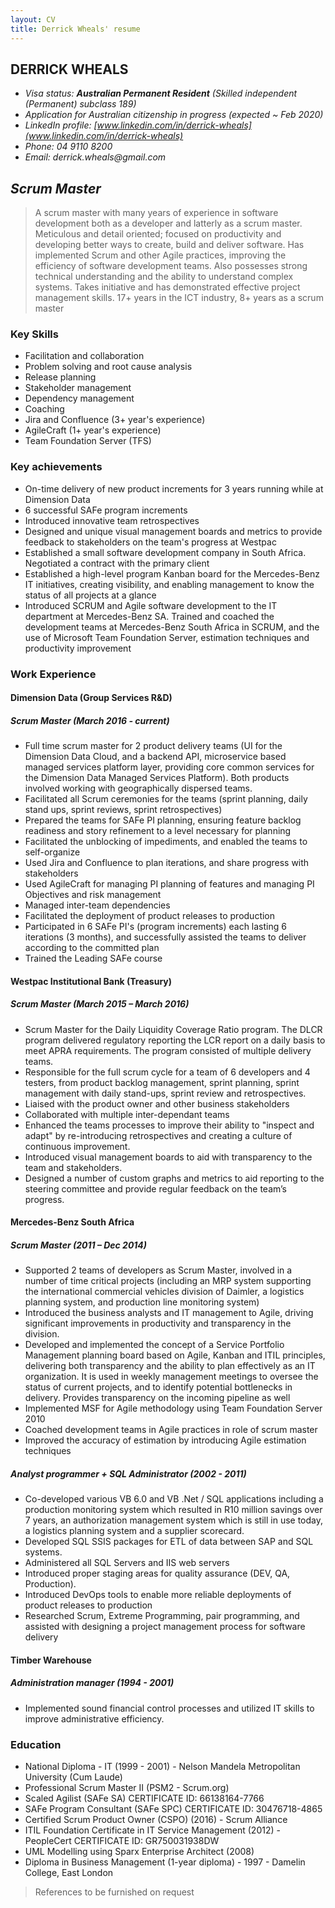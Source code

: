 ```yaml
---
layout: CV
title: Derrick Wheals' resume 
---
```


## DERRICK WHEALS

 * _Visa status: **Australian Permanent Resident** (Skilled independent (Permanent) subclass 189)_ 
 * _Application for Australian citizenship in progress (expected ~ Feb 2020)_
 * _LinkedIn profile: [www.linkedin.com/in/derrick-wheals](www.linkedin.com/in/derrick-wheals)_
 * _Phone: 04 9110 8200_
 * _Email: derrick.wheals@gmail.com_

## _Scrum Master_

> A scrum master with many years of experience in software development both as a developer and latterly as a scrum master. Meticulous and detail oriented; focused on productivity and developing better ways to create, build and deliver software. Has implemented Scrum and other Agile practices, improving the efficiency of software development teams. Also possesses strong technical understanding and the ability to understand complex systems. Takes initiative and has demonstrated effective project management skills.
>  17+ years in the ICT industry,  8+ years as a scrum master

### Key Skills

- Facilitation and collaboration
- Problem solving and root cause analysis
- Release planning
- Stakeholder management
- Dependency management  
- Coaching
- Jira and Confluence (3+ year's experience)
- AgileCraft (1+ year's experience)
- Team Foundation Server (TFS)

### Key achievements

- On-time delivery of new product increments for 3 years running while at Dimension Data
- 6 successful SAFe program increments
- Introduced innovative team retrospectives
- Designed and unique visual management boards and metrics to provide feedback to stakeholders on the team's progress at Westpac
- Established a small software development company in South Africa. Negotiated a contract with the primary client
- Established a high-level program Kanban board for the Mercedes-Benz IT initiatives, creating visibility, and enabling  management to know the status of all projects at a glance
- Introduced SCRUM and Agile software development to the IT department at Mercedes-Benz SA. Trained and coached the development teams at Mercedes-Benz South Africa in SCRUM, and the use of Microsoft Team Foundation Server, estimation techniques and productivity improvement

### Work Experience

#### Dimension Data (Group Services R&D)

##### Scrum Master (March 2016 - current)

- Full time scrum master for 2 product delivery teams (UI for the Dimension Data Cloud, and a backend API, microservice based managed services platform layer, providing core common services for the Dimension Data Managed Services Platform). Both products involved working with geographically dispersed teams.
- Facilitated all Scrum ceremonies for the teams (sprint planning, daily stand ups, sprint reviews, sprint retrospectives)
- Prepared the teams for SAFe PI planning, ensuring feature backlog readiness and story refinement to a level necessary for planning 
- Facilitated the unblocking of impediments, and enabled the teams to self-organize
- Used Jira and Confluence to plan iterations, and share progress with stakeholders
- Used AgileCraft for managing PI planning of features and managing PI Objectives and risk management
- Managed inter-team dependencies
- Facilitated the deployment of product releases to production
- Participated in 6 SAFe PI's (program increments) each lasting 6 iterations (3 months), and successfully assisted the teams to deliver according to the committed plan
- Trained the Leading SAFe course 

#### Westpac Institutional Bank (Treasury)

##### Scrum Master (March 2015 – March 2016)

- Scrum Master for the Daily Liquidity Coverage Ratio program. The DLCR program delivered regulatory reporting the LCR report on a daily basis to meet APRA requirements. The program consisted of multiple delivery teams.
- Responsible for the full scrum cycle for a team of 6 developers and 4 testers, from product backlog management, sprint planning, sprint management with daily stand-ups, sprint review and retrospectives.
- Liaised with the product owner and other business stakeholders
- Collaborated with multiple inter-dependant teams
- Enhanced the teams processes to improve their ability to "inspect and adapt" by re-introducing retrospectives and creating a culture of continuous improvement.
- Introduced visual management boards to aid with transparency to the team and stakeholders.
- Designed a number of custom graphs and metrics to aid reporting to the steering committee and provide regular feedback on the team’s progress.

#### Mercedes-Benz South Africa

##### Scrum Master (2011 – Dec 2014)

- Supported 2 teams of developers as Scrum Master, involved in a number of time critical projects (including an MRP system supporting the international commercial vehicles division of Daimler, a logistics  planning system, and production line monitoring system)
- Introduced the business analysts and IT management to Agile, driving significant improvements in productivity and transparency in the division.
- Developed and implemented the concept of a Service Portfolio Management planning board based on Agile, Kanban and ITIL principles, delivering both transparency and the ability to plan effectively as an IT organization. It is used in weekly management meetings to oversee the status  of current projects, and to identify potential bottlenecks in delivery. Provides transparency on the incoming pipeline as well
- Implemented MSF for Agile methodology using Team Foundation Server 2010
- Coached development teams in Agile practices in role of scrum master
- Improved the accuracy of estimation by introducing Agile  estimation techniques

##### Analyst programmer + SQL Administrator (2002 - 2011)

- Co-developed various VB 6.0 and VB .Net / SQL applications including a production monitoring system  which resulted in R10 million savings over 7 years, an authorization management system which is still in use today,  a logistics planning system and a supplier scorecard.
- Developed SQL SSIS packages for ETL of data between SAP and SQL systems.
- Administered all SQL Servers and IIS web servers
- Introduced proper staging areas for quality assurance (DEV, QA, Production). 
- Introduced DevOps tools to enable more reliable deployments of product releases to production
- Researched Scrum, Extreme Programming, pair programming, and assisted with designing a project management process for software delivery

#### Timber Warehouse

##### Administration manager (1994 - 2001)

- Implemented sound financial control processes and utilized IT skills to improve administrative efficiency.

### Education

* National Diploma - IT (1999 - 2001) - Nelson Mandela Metropolitan University (Cum Laude)
* Professional Scrum Master II (PSM2 - Scrum.org)
* Scaled Agilist (SAFe SA) CERTIFICATE ID: 66138164-7766
* SAFe Program Consultant (SAFe SPC) CERTIFICATE ID: 30476718-4865
* Certified Scrum Product Owner (CSPO) (2016) - Scrum Alliance
* ITIL Foundation Certificate in IT Service Management  (2012) - PeopleCert CERTIFICATE ID: GR750031938DW 
* UML Modelling using Sparx Enterprise Architect (2008)
* Diploma in Business Management (1-year diploma) - 1997 - Damelin College, East London

> References to be furnished on request
